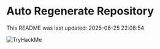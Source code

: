 # Auto Regenerate Repository

This README was last updated: 2025-06-25 22:08:54

 ![TryHackMe](https://tryhackme.com/badge/533634)
